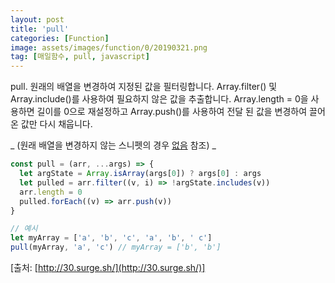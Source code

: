 ```yaml
---
layout: post
title: 'pull'
categories: [Function]
image: assets/images/function/0/20190321.png
tag: [매일함수, pull, javascript]
---
```


pull. 원래의 배열을 변경하여 지정된 값을 필터링합니다. Array.filter() 및 Array.include()를 사용하여 필요하지 않은 값을 추출합니다. Array.length = 0을 사용하면 길이를 0으로 재설정하고 Array.push()를 사용하여 전달 된 값을 변경하여 끌어온 값만 다시 채웁니다.

_ (원래 배열을 변경하지 않는 스니펫의 경우 [없음](#없이) 참조) _

```javascript
const pull = (arr, ...args) => {
  let argState = Array.isArray(args[0]) ? args[0] : args
  let pulled = arr.filter((v, i) => !argState.includes(v))
  arr.length = 0
  pulled.forEach((v) => arr.push(v))
}

// 예시
let myArray = ['a', 'b', 'c', 'a', 'b', ' c']
pull(myArray, 'a', 'c') // myArray = ['b', 'b']
```

[출처: [http://30.surge.sh/](http://30.surge.sh/)]

